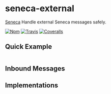 # seneca-external
[Seneca](senecajs.org) Handle external Seneca messages safely.

[![Npm][BadgeNpm]][Npm]
[![Travis][BadgeTravis]][Travis]
[![Coveralls][BadgeCoveralls]][Coveralls]



## Quick Example

```
```


## Inbound Messages



## Implementations



[BadgeCoveralls]: https://coveralls.io/repos/voxgig/seneca-external/badge.svg?branch=master&service=github
[BadgeNpm]: https://badge.fury.io/js/seneca-external.svg
[BadgeTravis]: https://travis-ci.org/voxgig/seneca-external.svg?branch=master
[Coveralls]: https://coveralls.io/github/voxgig/seneca-external?branch=master
[Npm]: https://www.npmjs.com/package/seneca-external
[Travis]: https://travis-ci.org/voxgig/seneca-external?branch=master
